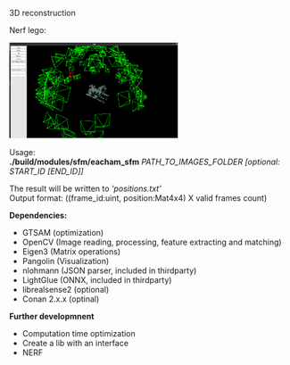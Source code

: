 3D reconstruction

Nerf lego: <br /> 

<img src="./images/reconstructed.png"  width="60%" height="60%"> <br /> 

Usage:<br /> 
**./build/modules/sfm/eacham_sfm** *PATH_TO_IMAGES_FOLDER* *[optional: START_ID [END_ID]]*

The result will be written to *'positions.txt'* <br /> 
Output format: ((frame_id:uint, position:Mat4x4) X valid frames count)

**Dependencies:**
* GTSAM (optimization)
* OpenCV (Image reading, processing, feature extracting and matching)
* Eigen3 (Matrix operations)
* Pangolin (Visualization)
* nlohmann (JSON parser, included in thirdparty)
* LightGlue (ONNX, included in thirdparty)
* librealsense2 (optional)
* Conan 2.x.x (optinal)

**Further developmnent**
  * Computation time optimization
  * Create a lib with an interface
  * NERF
